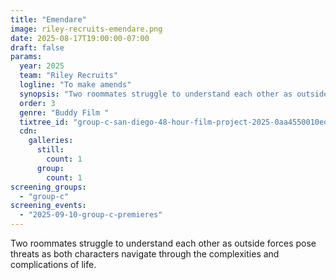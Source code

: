 ```yaml
---
title: "Emendare"
image: riley-recruits-emendare.png
date: 2025-08-17T19:00:00-07:00
draft: false
params:
  year: 2025
  team: "Riley Recruits"
  logline: "To make amends"
  synopsis: "Two roommates struggle to understand each other as outside forces pose threats as both characters navigate through the complexities and complications of life. "
  order: 3
  genre: "Buddy Film "
  tixtree_id: "group-c-san-diego-48-hour-film-project-2025-0aa4550010ed"
  cdn:
    galleries:
      still:
        count: 1
      group:
        count: 1
screening_groups:
  - "group-c"
screening_events:
  - "2025-09-10-group-c-premieres"
---
```


Two roommates struggle to understand each other as outside forces pose threats as both characters navigate through the complexities and complications of life. 
